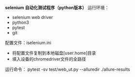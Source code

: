 **selenium 自动化测试程序（python版本）**
运行环境：
- selenium web driver
- python3
- pytest
- git

配置文件：iselenium.ini
- 将配置文件复制到本地磁盘[user.home]目录
- 填入设备的chromedriver文件的全路径

运行命令：
pytest -sv test/web_ut.py --alluredir ./allure-results